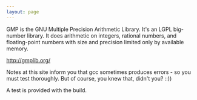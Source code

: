```yaml
---
layout: page
---
```


GMP is the GNU Multiple Precision Arithmetic Library. It's an LGPL big-number library. It does arithmetic on integers, rational numbers, and floating-point numbers with size and precision limited only by available memory.

http://gmplib.org/

Notes at this site inform you that gcc sometimes produces errors - so you must test thoroughly.  But of course, you knew that, didn't you?  ::))

A test is provided with the build.
